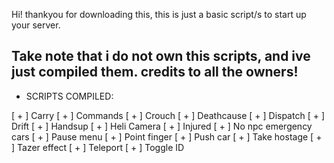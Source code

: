 Hi! thankyou for downloading this, this is just a basic script/s to start up your server.

## Take note that i do not own this scripts, and ive just compiled them. credits to all the owners!

- SCRIPTS COMPILED:

[ + ] Carry
[ + ] Commands
[ + ] Crouch
[ + ] Deathcause
[ + ] Dispatch
[ + ] Drift
[ + ] Handsup
[ + ] Heli Camera
[ + ] Injured 
[ + ] No npc emergency cars
[ + ] Pause menu
[ + ] Point finger
[ + ] Push car
[ + ] Take hostage
[ + ] Tazer effect
[ + ] Teleport
[ + ] Toggle ID